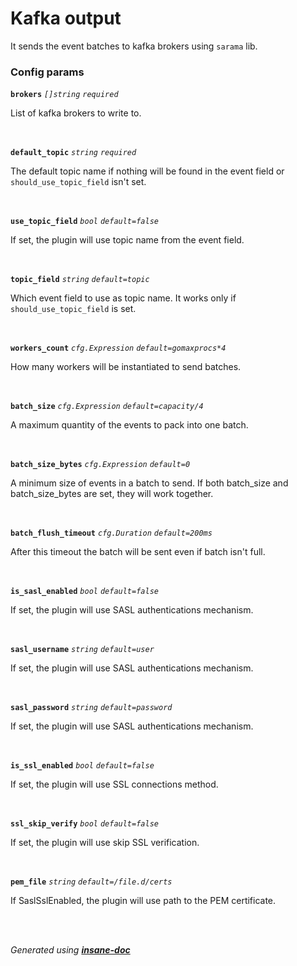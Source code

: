 # Kafka output
It sends the event batches to kafka brokers using `sarama` lib.

### Config params
**`brokers`** *`[]string`* *`required`* 

List of kafka brokers to write to.

<br>

**`default_topic`** *`string`* *`required`* 

The default topic name if nothing will be found in the event field or `should_use_topic_field` isn't set.

<br>

**`use_topic_field`** *`bool`* *`default=false`* 

If set, the plugin will use topic name from the event field.

<br>

**`topic_field`** *`string`* *`default=topic`* 

Which event field to use as topic name. It works only if `should_use_topic_field` is set.

<br>

**`workers_count`** *`cfg.Expression`* *`default=gomaxprocs*4`* 

How many workers will be instantiated to send batches.

<br>

**`batch_size`** *`cfg.Expression`* *`default=capacity/4`* 

A maximum quantity of the events to pack into one batch.

<br>

**`batch_size_bytes`** *`cfg.Expression`* *`default=0`* 

A minimum size of events in a batch to send.
If both batch_size and batch_size_bytes are set, they will work together.

<br>

**`batch_flush_timeout`** *`cfg.Duration`* *`default=200ms`* 

After this timeout the batch will be sent even if batch isn't full.

<br>

**`is_sasl_enabled`** *`bool`* *`default=false`* 

If set, the plugin will use SASL authentications mechanism.

<br>

**`sasl_username`** *`string`* *`default=user`* 

If set, the plugin will use SASL authentications mechanism.

<br>

**`sasl_password`** *`string`* *`default=password`* 

If set, the plugin will use SASL authentications mechanism.

<br>

**`is_ssl_enabled`** *`bool`* *`default=false`* 

If set, the plugin will use SSL connections method.

<br>

**`ssl_skip_verify`** *`bool`* *`default=false`* 

If set, the plugin will use skip SSL verification.

<br>

**`pem_file`** *`string`* *`default=/file.d/certs`* 

If SaslSslEnabled, the plugin will use path to the PEM certificate.

<br>


<br>*Generated using [__insane-doc__](https://github.com/vitkovskii/insane-doc)*